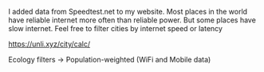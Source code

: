 I added data from Speedtest.net to my website. Most places in the world have reliable internet more often than reliable power. But some places have slow internet. Feel free to filter cities by internet speed or latency

https://unli.xyz/city/calc/

Ecology filters -> Population-weighted (WiFi and Mobile data)
